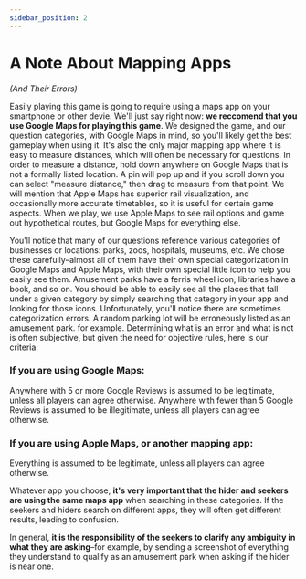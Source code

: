 ```yaml
---
sidebar_position: 2
---
```


# A Note About Mapping Apps

_(And Their Errors)_

Easily playing this game is going to require using a maps app on your smartphone or other devie. We'll just say right now: **we reccomend that you use Google Maps for playing this game**. We designed the game, and our question categories, with Google Maps in mind, so you'll likely get the best gameplay when using it. It's also the only major mapping app where it is easy to measure distances, which will often be necessary for questions. In order to measure a distance, hold down anywhere on Google Maps that is not a formally listed location. A pin will pop up and if you scroll down you can select "measure distance," then drag to measure from that point. We will mention that Apple Maps has superior rail visualization, and occasionally more accurate timetables, so it is useful for certain game aspects. When we play, we use Apple Maps to see rail options and game out hypothetical routes, but Google Maps for everything else.

You'll notice that many of our questions reference various categories of businesses or locations: parks, zoos, hospitals, museums, etc. We chose these carefully–almost all of them have their own special categorization in Google Maps and Apple Maps, with their own special little icon to help you easily see them. Amusement parks have a ferris wheel icon, libraries have a book, and so on. You should be able to easily see all the places that fall under a given category by simply searching that category in your app and looking for those icons. Unfortunately, you'll notice there are sometimes categorization errors. A random parking lot will be erroneously listed as an amusement park. for example. Determining what is an error and what is not is often subjective, but given the need for objective rules, here is our criteria:

### If you are using Google Maps:

Anywhere with 5 or more Google Reviews is assumed to be legitimate, unless all players can agree otherwise. Anywhere with fewer than 5 Google Reviews is assumed to be illegitimate, unless all players can agree otherwise.

### If you are using Apple Maps, or another mapping app:

Everything is assumed to be legitimate, unless all players can agree otherwise.

Whatever app you choose, **it's very important that the hider and seekers are using the same maps app** when searching in these categories. If the seekers and hiders search on different apps, they will often get different results, leading to confusion.

In general, **it is the responsibility of the seekers to clarify any ambiguity in what they are asking**–for example, by sending a screenshot of everything they understand to qualify as an amusement park when asking if the hider is near one.
